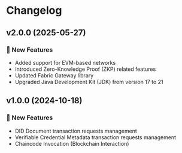 # Changelog

## v2.0.0 (2025-05-27)

### 🚀 New Features

- Added support for EVM-based networks
- Introduced Zero-Knowledge Proof (ZKP) related features
- Updated Fabric Gateway library
- Upgraded Java Development Kit (JDK) from version 17 to 21

## v1.0.0 (2024-10-18)

### 🚀 New Features

- DID Document transaction requests management
- Verifiable Credential Metadata transaction requests management
- Chaincode Invocation (Blockchain Interaction)